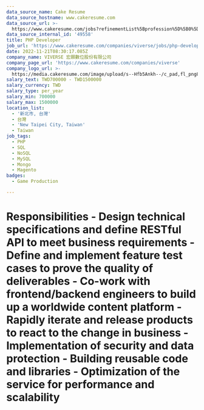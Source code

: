 ```yaml
---
data_source_name: Cake Resume
data_source_hostname: www.cakeresume.com
data_source_url: >-
  https://www.cakeresume.com/jobs?refinementList%5Bprofession%5D%5B0%5D=game-production&range%5Bsalary_range%5D%5Bmin%5D=1000000
data_source_internal_id: '49558'
title: PHP Developer
job_url: 'https://www.cakeresume.com/companies/viverse/jobs/php-developer-c9df7b'
date: 2022-11-21T08:30:17.085Z
company_name: VIVERSE 宏願數位股份有限公司
company_page_url: 'https://www.cakeresume.com/companies/viverse'
company_logo_url: >-
  https://media.cakeresume.com/image/upload/s--Hfb5Ankh--/c_pad,fl_png8,h_200,w_200/v1658906546/p2ruzcprxlhab4ckdnlj.png
salary_text: TWD700000 - TWD1500000
salary_currency: TWD
salary_type: per_year
salary_min: 700000
salary_max: 1500000
location_list:
  - '新北市, 台灣'
  - 台灣
  - 'New Taipei City, Taiwan'
  - Taiwan
job_tags:
  - PHP
  - SQL
  - NoSQL
  - MySQL
  - Mongo
  - Magento
badges:
  - Game Production

---
```


# Responsibilities - Design technical specifications and define RESTful API to meet business requirements - Define and implement feature test cases to prove the quality of deliverables - Co-work with frontend/backend engineers to build up a worldwide content platform - Rapidly iterate and release products to react to the change in business - Implementation of security and data protection - Building reusable code and libraries - Optimization of the service for performance and scalability